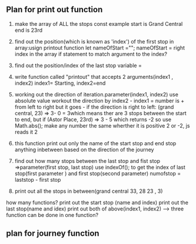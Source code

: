 ## Plan for print out function
1. make the array of ALL the stops const
 example start is Grand Central end is 23rd 
2. find out the position(which is known as 'index') of the first stop  in array:usign  printout function
let nameOfStart ="";
nameOfStart = right index in the array
if statement to match argument to the index?

3. find out the position/index of the last stop
        variable = 
4.  write function called "printout" that accepts 2 arguments(index1 , index2)
        index1= Starting, index2=end
5. working out the direction of iteration.parameter(index1, index2) use absolute value
        workout the direction by index2 - index1 = number is + from left to right but it goes - if the direction is right to left: (grand central, 23) => 3- 0 = 3which means ther are 3 stops between the start to end, but if (Astor Place, 23rd) => 3 - 5 which returns -2 so use
        Math.abs(); make any number the same wherther it is positive 2 or -2, js reads it 2 
6. this function print out only the name of the start stop and end stop anything inbetween based on the direction of the journey
7. find out how many stops between the last stop and fist stop =>parameter(first stop, last stop)
    use indexOf(); to get the index of last stop(first parameter ) and first stop(second parameter)
    numofstop = laststop - first stop
8. print out all the stops in between(grand central 33, 28 23 , 3)

how many functions?
print out the start stop (name and index)
print out the last stop(name and idex)
print out both of above(index1, index2) --> three function can be done in one function?


## plan for journey function
